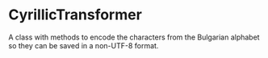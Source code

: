 # CyrillicTransformer

A class with methods to encode the characters from the Bulgarian alphabet so they can be saved in a non-UTF-8 format.
